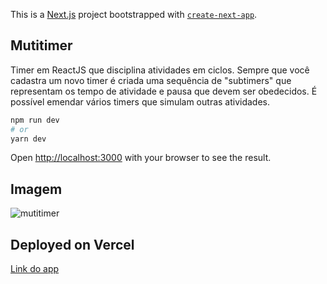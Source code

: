 This is a [Next.js](https://nextjs.org/) project bootstrapped with [`create-next-app`](https://github.com/vercel/next.js/tree/canary/packages/create-next-app).

## Mutitimer

Timer em ReactJS que disciplina atividades em ciclos.
Sempre que você cadastra um novo timer é criada uma sequência de "subtimers"
que representam os tempo de atividade e pausa que devem ser obedecidos. É possível emendar 
vários timers que simulam outras atividades.

```bash
npm run dev
# or
yarn dev
```

Open [http://localhost:3000](http://localhost:3000) with your browser to see the result.


## Imagem

<img src="https://firebasestorage.googleapis.com/v0/b/my-images-debc9.appspot.com/o/projetos%2Fmultitimer%2Fmultitimer01.png?alt=media&token=89cf594b-96cd-4dd1-bcf5-d4634077c742" alt="mutitimer" />




## Deployed on Vercel

<a href="https://multitimer.vercel.app/" target="_blank">Link do app</a>

